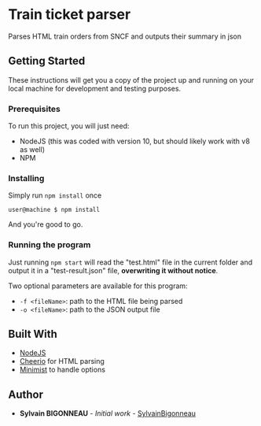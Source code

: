 # Train ticket parser

Parses HTML train orders from SNCF and outputs their summary in json

## Getting Started

These instructions will get you a copy of the project up and running on your local machine for development and testing purposes.

### Prerequisites

To run this project, you will just need:

- NodeJS (this was coded with version 10, but should likely work with v8 as well)
- NPM

### Installing

Simply run `npm install` once

```
user@machine $ npm install
```
And you're good to go.

### Running the program

Just running `npm start` will read the "test.html" file in the current folder and output it in a "test-result.json" file, **overwriting it without notice**.

Two optional parameters are available for this program:

- `-f <fileName>`: path to the HTML file being parsed
- `-o <fileName>`: path to the JSON output file

## Built With

* [NodeJS](https://nodejs.org)
* [Cheerio](https://github.com/cheeriojs/cheerio) for HTML parsing
* [Minimist](https://github.com/substack/minimist) to handle options

## Author

* **Sylvain BIGONNEAU** - *Initial work* - [SylvainBigonneau](https://github.com/SylvainBigonneau)
